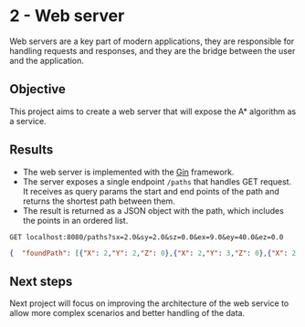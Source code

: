 # 2 - Web server

Web servers are a key part of modern applications, they are responsible for handling requests and responses, and they are the bridge between the user and the application.

## Objective

This project aims to create a web server that will expose the A* algorithm as a service.


## Results

- The web server is implemented with the [Gin](https://gin-gonic.com/) framework. 
- The server exposes a single endpoint `/paths` that handles GET request. It receives as query params the start and end points of the path and returns the shortest path between them.
- The result is returned as a JSON object with the path, which includes the points in an ordered list.

```http request
GET localhost:8080/paths?sx=2.0&sy=2.0&sz=0.0&ex=9.0&ey=40.0&ez=0.0
```

```json
{  "foundPath": [{"X": 2,"Y": 2,"Z": 0},{"X": 2,"Y": 3,"Z": 0},{"X": 2,"Y": 4,"Z": 0},{"X": 2,"Y": 5,"Z": 0},{"X": 2,"Y": 6,"Z": 0},{"X": 2,"Y": 7,"Z": 0},{"X": 2,"Y": 8,"Z": 0},{"X": 2,"Y": 9,"Z": 0},{"X": 2,"Y": 10,"Z": 0},{"X": 2,"Y": 11,"Z": 0},{"X": 2,"Y": 12,"Z": 0},{"X": 2,"Y": 13,"Z": 0},{"X": 2,"Y": 14,"Z": 0},{"X": 2,"Y": 15,"Z": 0},{"X": 2,"Y": 16,"Z": 0},{"X": 2,"Y": 17,"Z": 0},{"X": 2,"Y": 18,"Z": 0},{"X": 2,"Y": 19,"Z": 0},{"X": 2,"Y": 20,"Z": 0},{"X": 2,"Y": 21,"Z": 0},{"X": 2,"Y": 22,"Z": 0},{"X": 2,"Y": 23,"Z": 0},{"X": 2,"Y": 24,"Z": 0},{"X": 2,"Y": 25,"Z": 0},{"X": 2,"Y": 26,"Z": 0},{"X": 2,"Y": 27,"Z": 0},{"X": 2,"Y": 28,"Z": 0},{"X": 2,"Y": 29,"Z": 0},{"X": 2,"Y": 30,"Z": 0},{"X": 2,"Y": 31,"Z": 0},{"X": 2,"Y": 32,"Z": 0},{"X": 2,"Y": 33,"Z": 0},{"X": 3,"Y": 33,"Z": 0},{"X": 3,"Y": 34,"Z": 0},{"X": 4,"Y": 34,"Z": 0},{"X": 4,"Y": 35,"Z": 0},{"X": 5,"Y": 35,"Z": 0},{"X": 5,"Y": 36,"Z": 0},{"X": 6,"Y": 36,"Z": 0},{"X": 6,"Y": 37,"Z": 0},{"X": 7,"Y": 37,"Z": 0},{"X": 7,"Y": 38,"Z": 0},{"X": 7,"Y": 39,"Z": 0},{"X": 8,"Y": 39,"Z": 0},{"X": 9,"Y": 39,"Z": 0},{"X": 9,"Y": 40,"Z": 0}  ]}
```
## Next steps

Next project will focus on improving the architecture of the web service to allow more complex scenarios and better handling of the data. 